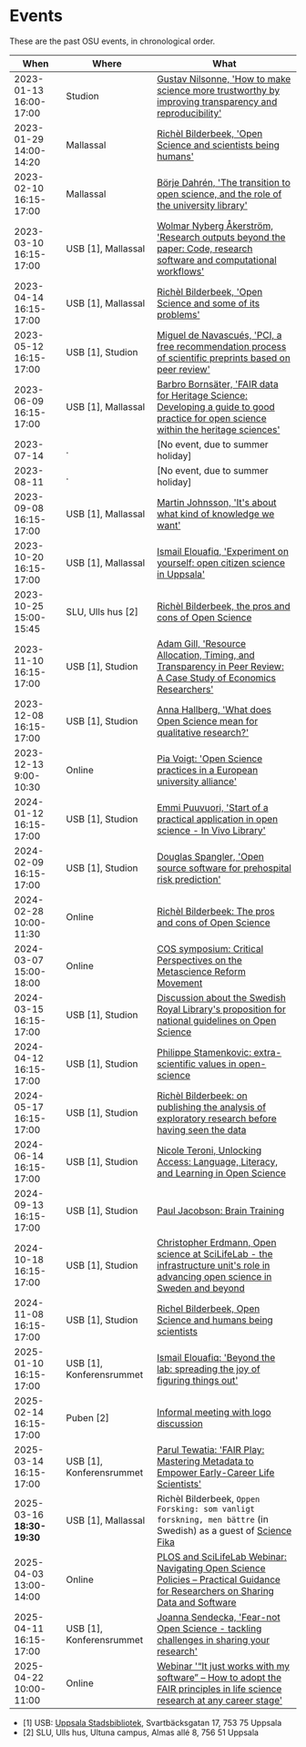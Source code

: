 # Events

These are the past OSU events, in chronological order.

When                      | Where                   |What
--------------------------|-------------------------|------------------------------------------------
2023-01-13 16:00-17:00    |Studion                  |[Gustav Nilsonne, 'How to make science more trustworthy by improving transparency and reproducibility'](20230129_richel_bilderbeek/README.md)
2023-01-29 14:00-14:20    |Mallassal                |[Richèl Bilderbeek, 'Open Science and scientists being humans'](20230129_richel_bilderbeek/README.md)
2023-02-10 16:15-17:00    |Mallassal                |[Börje Dahrén, 'The transition to open science, and the role of the university library'](20230210_boerje_dahreen/README.md)
2023-03-10 16:15-17:00    |USB [1], Mallassal       |[Wolmar Nyberg Åkerström, 'Research outputs beyond the paper: Code, research software and computational workflows'](20230310_wolmar_nyberg_aakerstroem/README.md)
2023-04-14 16:15-17:00    |USB [1], Mallassal       |[Richèl Bilderbeek, 'Open Science and some of its problems'](20230414_richel_bilderbeek/README.md)
2023-05-12 16:15-17:00    |USB [1], Studion         |[Miguel de Navascués, 'PCI, a free recommendation process of scientific preprints based on peer review'](20230512_miguel_de_navascues/README.md)
2023-06-09 16:15-17:00    |USB [1], Mallassal       |[Barbro Bornsäter, 'FAIR data for Heritage Science: Developing a guide to good practice for open science within the heritage sciences'](20230609_barbro_bornsaeter/README.md)
2023-07-14                |.                        |[No event, due to summer holiday]
2023-08-11                |.                        |[No event, due to summer holiday]
2023-09-08 16:15-17:00    |USB [1], Mallassal       |[Martin Johnsson, 'It's about what kind of knowledge we want'](20230908_martin_johnsson/README.md)
2023-10-20 16:15-17:00    |USB [1], Mallassal       |[Ismail Elouafiq, 'Experiment on yourself: open citizen science in Uppsala'](20231020_ismail_elouafiq/README.md)
2023-10-25 15:00-15:45    |SLU, Ulls hus [2]        |[Richèl Bilderbeek, the pros and cons of Open Science](20231025_richel_bilderbeek/README.md)
2023-11-10 16:15-17:00    |USB [1], Studion         |[Adam Gill, 'Resource Allocation, Timing, and Transparency in Peer Review: A Case Study of Economics Researchers'](20231110_adam_gill/README.md)
2023-12-08 16:15-17:00    |USB [1], Studion         |[Anna Hallberg, 'What does Open Science mean for qualitative research?'](20231208_anna_hallberg/README.md)
2023-12-13 9:00-10:30     |Online                   |[Pia Voigt: 'Open Science practices in a European university alliance'](https://pad.gwdg.de/gSo8Md81QyO_PhyU93h-Nw)
2024-01-12 16:15-17:00    |USB [1], Studion         |[Emmi Puuvuori, 'Start of a practical application in open science - In Vivo Library'](20240112_emmi_puuvuori/README.md)
2024-02-09 16:15-17:00    |USB [1], Studion         |[Douglas Spangler, 'Open source software for prehospital risk prediction'](20240209_douglas_spangler/README.md)
2024-02-28 10:00-11:30    |Online                   |[Richèl Bilderbeek: The pros and cons of Open Science](20240228_richel_bilderbeek/README.md)
2024-03-07 15:00-18:00    |Online                   |[COS symposium: Critical Perspectives on the Metascience Reform Movement](https://www.cos.io/critical-perspectives-on-the-metascience-reform-movement)
2024-03-15 16:15-17:00    |USB [1], Studion         |[Discussion about the Swedish Royal Library's proposition for national guidelines on Open Science](20240315_osu/README.md)
2024-04-12 16:15-17:00    |USB [1], Studion         |[Philippe Stamenkovic: extra-scientific values in open-science](20240412_philippe_stamenkovic/README.md)
2024-05-17 16:15-17:00    |USB [1], Studion         |[Richèl Bilderbeek: on publishing the analysis of exploratory research before having seen the data](20240517_richel_bilderbeek/README.md)
2024-06-14 16:15-17:00    |USB [1], Studion         |[Nicole Teroni, Unlocking Access: Language, Literacy, and Learning in Open Science](20240614_nicole_teroni/README.md)
2024-09-13 16:15-17:00    |USB [1], Studion         |[Paul Jacobson: Brain Training](20240913_paul_jacobson/README.md)
2024-10-18 16:15-17:00    |USB [1], Studion         |[Christopher Erdmann, Open science at SciLifeLab - the infrastructure unit's role in advancing open science in Sweden and beyond](20241018_christopher_erdmann/README.md)
2024-11-08 16:15-17:00    |USB [1], Studion         |[Richel Bilderbeek, Open Science and humans being scientists](20241108_richel_bilderbeek/README.md)
2025-01-10 16:15-17:00    |USB [1], Konferensrummet |[Ismail Elouafiq: 'Beyond the lab: spreading the joy of figuring things out'](20250110_ismail_elouafiq/README.md)
2025-02-14 16:15-17:00    |Puben [2]                |[Informal meeting with logo discussion](20250214_informal_meeting/README.md)
2025-03-14 16:15-17:00    |USB [1], Konferensrummet |[Parul Tewatia: 'FAIR Play: Mastering Metadata to Empower Early-Career Life Scientists'](20250314_parul_tewatia/README.md)
2025-03-16 **18:30-19:30**|USB [1], Mallassal       |Richèl Bilderbeek, `Oppen Forsking: som vanligt forskning, men bättre` (in Swedish) as a guest of [Science Fika](https://www.sciencefika.se/)
2025-04-03 13:00-14:00    |Online                   |[PLOS and SciLifeLab Webinar: Navigating Open Science Policies – Practical Guidance for Researchers on Sharing Data and Software](https://www.scilifelab.se/event/plos-and-scilifelab-webinar-navigating-open-science-policies-practical-guidance-for-researchers-on-sharing-data-and-software/)
2025-04-11 16:15-17:00    |USB [1], Konferensrummet |[Joanna Sendecka, 'Fear-not Open Science - tackling challenges in sharing your research'](20250411_joanna_sendecka/README.md)
2025-04-22 10:00-11:00    |Online                   |[Webinar '“It just works with my software” – How to adopt the FAIR principles in life science research at any career stage'](https://www.scilifelab.se/event/datamanagement-fair-principles/)

* [1] USB: [Uppsala Stadsbibliotek](https://bibliotekuppsala.se/web/arena/stadsbiblioteket#/),
   Svartbäcksgatan 17, 753 75 Uppsala
* [2] SLU, Ulls hus, Ultuna campus, Almas allé 8, 756 51 Uppsala
